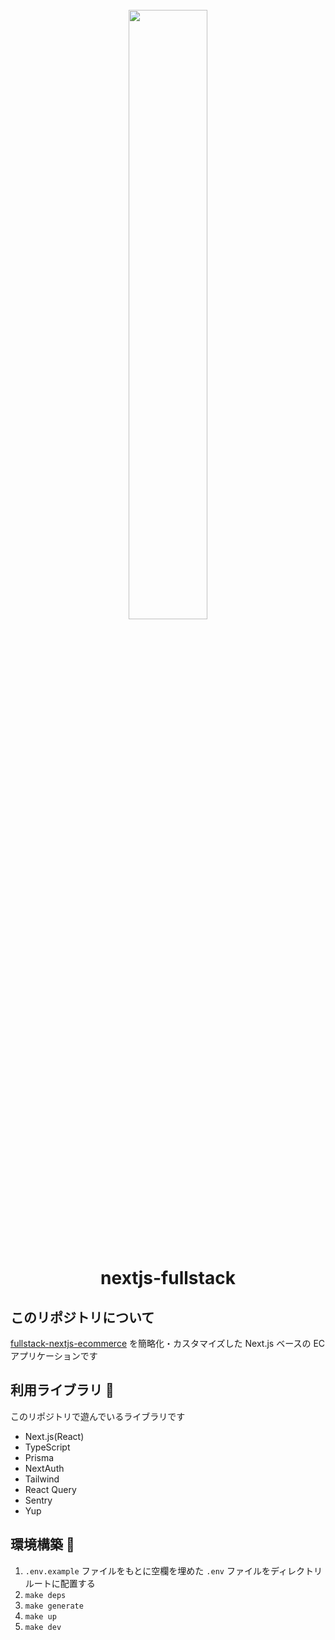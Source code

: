 <h1 align="center">

<br>

<img src="https://upload.wikimedia.org/wikipedia/commons/8/8e/Nextjs-logo.svg" width="50%" />

<br>

<br>

nextjs-fullstack

</h1>

## このリポジトリについて

[fullstack-nextjs-ecommerce](https://github.com/olafsulich/fullstack-nextjs-ecommerce) を簡略化・カスタマイズした Next.js ベースの EC アプリケーションです

## 利用ライブラリ 🔧

このリポジトリで遊んでいるライブラリです

- Next.js(React)
- TypeScript
- Prisma
- NextAuth
- Tailwind
- React Query
- Sentry
- Yup

## 環境構築 💾

1. `.env.example` ファイルをもとに空欄を埋めた `.env` ファイルをディレクトリルートに配置する
2. `make deps`
3. `make generate`
4. `make up`
5. `make dev`
